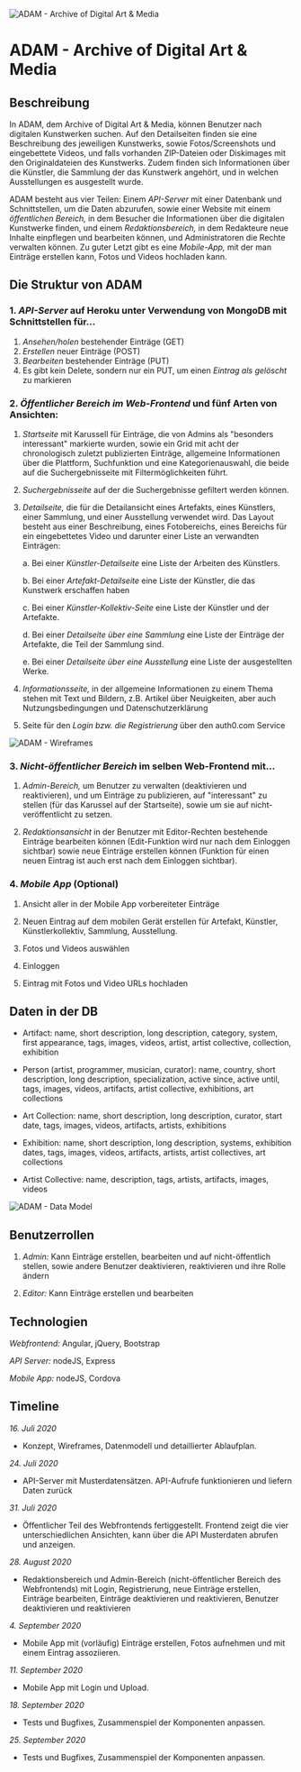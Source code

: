 ![ADAM - Archive of Digital Art & Media](documentation/assets/adam-logo.png)

# ADAM - Archive of Digital Art & Media

## Beschreibung
In ADAM, dem Archive of Digital Art & Media, können Benutzer nach digitalen Kunstwerken suchen. Auf den Detailseiten finden sie eine Beschreibung des jeweiligen Kunstwerks, sowie Fotos/Screenshots und eingebettete Videos, und falls vorhanden ZIP-Dateien oder Diskimages mit den Originaldateien des Kunstwerks. Zudem finden sich Informationen über die Künstler, die Sammlung der das Kunstwerk angehört, und in welchen Ausstellungen es ausgestellt wurde.

ADAM besteht aus vier Teilen: Einem _API-Server_ mit einer Datenbank und Schnittstellen, um die Daten abzurufen, sowie einer Website mit einem _öffentlichen Bereich,_ in dem Besucher die Informationen über die digitalen Kunstwerke finden, und einem _Redaktionsbereich,_ in dem Redakteure neue Inhalte einpflegen und bearbeiten können, und Administratoren die Rechte verwalten können. Zu guter Letzt gibt es eine _Mobile-App,_ mit der man Einträge erstellen kann, Fotos und Videos hochladen kann.

## Die Struktur von ADAM

### 1. _API-Server_ auf Heroku unter Verwendung von MongoDB mit Schnittstellen für...

1. *Ansehen/holen* bestehender Einträge (GET)
2. *Erstellen* neuer Einträge (POST)
3. *Bearbeiten* bestehender Einträge (PUT)
4. Es gibt kein Delete, sondern nur ein PUT, um einen *Eintrag als gelöscht* zu markieren

### 2. _Öffentlicher Bereich im Web-Frontend_ und fünf Arten von Ansichten:

1. *Startseite* mit Karussell für Einträge, die von Admins als "besonders interessant" markierte wurden, sowie ein Grid mit acht der chronologisch zuletzt publizierten Einträge, allgemeine Informationen über die Plattform, Suchfunktion und eine Kategorienauswahl, die beide auf die Suchergebnisseite mit Filtermöglichkeiten führt.
    
2. *Suchergebnisseite* auf der die Suchergebnisse gefiltert werden können.
  
3. *Detailseite,* die für die Detailansicht eines Artefakts, eines Künstlers, einer Sammlung, und einer Ausstellung verwendet wird. Das Layout besteht aus einer Beschreibung, eines Fotobereichs, eines Bereichs für ein eingebettetes Video und darunter einer Liste an verwandten Einträgen:

    a. Bei einer _Künstler-Detailseite_ eine Liste der Arbeiten des Künstlers.

    b. Bei einer _Artefakt-Detailseite_ eine Liste der Künstler, die das Kunstwerk erschaffen haben

    c. Bei einer _Künstler-Kollektiv-Seite_ eine Liste der Künstler und der Artefakte.

    d. Bei einer _Detailseite über eine Sammlung_ eine Liste der Einträge der Artefakte, die Teil der Sammlung sind.

    e. Bei einer _Detailseite über eine Ausstellung_ eine Liste der ausgestellten Werke.

4. *Informationsseite,* in der allgemeine Informationen zu einem Thema stehen mit Text und Bildern, z.B. Artikel über Neuigkeiten, aber auch Nutzungsbedingungen und Datenschutzerklärung

5. Seite für den *Login bzw. die Registrierung* über den auth0.com Service

![ADAM - Wireframes](documentation/assets/adam-wireframes-v0_5.png)

### 3. *Nicht-öffentlicher Bereich* im selben Web-Frontend mit...

1. _Admin-Bereich,_ um Benutzer zu verwalten (deaktivieren und reaktivieren), und um Einträge zu publizieren, auf "interessant" zu stellen (für das Karussel auf der Startseite), sowie um sie auf nicht-veröffentlicht zu setzen.
    
2. _Redaktionsansicht_ in der Benutzer mit Editor-Rechten bestehende Einträge bearbeiten können (Edit-Funktion wird nur nach dem Einloggen sichtbar) sowie neue Einträge erstellen können (Funktion für einen neuen Eintrag ist auch erst nach dem Einloggen sichtbar).

### 4. *Mobile App* (Optional)

1. Ansicht aller in der Mobile App vorbereiteter Einträge
    
2. Neuen Eintrag auf dem mobilen Gerät erstellen für Artefakt, Künstler, Künstlerkollektiv, Sammlung, Ausstellung.
    
3. Fotos und Videos auswählen
    
4. Einloggen
    
5. Eintrag mit Fotos und Video URLs hochladen

## Daten in der DB

- Artifact: name, short description, long description, category, system, first appearance, tags, images, videos, artist, artist collective, collection, exhibition

- Person (artist, programmer, musician, curator): name, country, short description, long description, specialization, active since, active until, tags, images, videos, artifacts, artist collective, exhibitions, art collections

- Art Collection: name, short description, long description, curator, start date, tags, images, videos, artifacts, artists, exhibitions

- Exhibition: name, short description, long description, systems, exhibition dates, tags, images, videos, artifacts, artists, artist collectives, art collections

- Artist Collective: name, description, tags, artists, artifacts, images, videos

![ADAM - Data Model](documentation/assets/adam-data-model.png)

## Benutzerrollen

1. *Admin:* Kann Einträge erstellen, bearbeiten und auf nicht-öffentlich stellen, sowie andere Benutzer deaktivieren, reaktivieren und ihre Rolle ändern

2. *Editor:* Kann Einträge erstellen und bearbeiten

## Technologien

*Webfrontend:* Angular, jQuery, Bootstrap

*API Server:* nodeJS, Express

*Mobile App:* nodeJS, Cordova

## Timeline

*16. Juli 2020*

- Konzept, Wireframes, Datenmodell und detaillierter Ablaufplan.

*24. Juli 2020*

- API-Server mit Musterdatensätzen. API-Aufrufe funktionieren und liefern Daten zurück

*31. Juli 2020*

- Öffentlicher Teil des Webfrontends fertiggestellt. Frontend zeigt die vier unterschiedlichen Ansichten, kann über die API Musterdaten abrufen und anzeigen.

*28. August 2020*

- Redaktionsbereich und Admin-Bereich (nicht-öffentlicher Bereich des Webfrontends) mit Login, Registrierung, neue Einträge erstellen, Einträge bearbeiten, Einträge deaktivieren und reaktivieren, Benutzer deaktivieren und reaktivieren

*4. September 2020*

- Mobile App mit (vorläufig) Einträge erstellen, Fotos aufnehmen und mit einem Eintrag assoziieren.

*11. September 2020*

- Mobile App mit Login und Upload.

*18. September 2020*

- Tests und Bugfixes, Zusammenspiel der Komponenten anpassen.

*25. September 2020*

- Tests und Bugfixes, Zusammenspiel der Komponenten anpassen.
